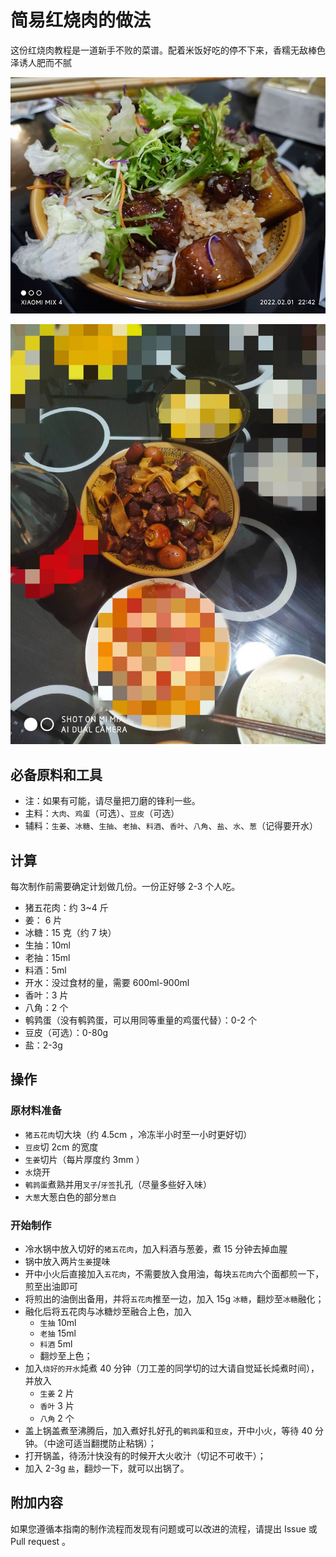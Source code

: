 # 简易红烧肉的做法

这份红烧肉教程是一道新手不败的菜谱。配着米饭好吃的停不下来，香糯无敌棒色泽诱人肥而不腻

![红烧肉成品](./000.jpg)

![红烧肉成品](./001.jpg)

## 必备原料和工具

- 注：如果有可能，请尽量把刀磨的锋利一些。
- 主料：`大肉`、`鸡蛋`（可选）、`豆皮`（可选）
- 辅料：`生姜`、`冰糖`、`生抽`、`老抽`、`料酒`、`香叶`、`八角`、`盐`、`水`、`葱`（记得要开水）

## 计算

每次制作前需要确定计划做几份。一份正好够 2-3 个人吃。

- 猪五花肉：约 3~4 斤
- 姜： 6 片
- 冰糖：15 克（约 7 块）
- 生抽：10ml
- 老抽：15ml
- 料酒：5ml
- 开水：没过食材的量，需要 600ml-900ml
- 香叶：3 片
- 八角：2 个
- 鹌鹑蛋（没有鹌鹑蛋，可以用同等重量的鸡蛋代替）：0-2 个
- 豆皮（可选）：0-80g
- 盐：2-3g

## 操作

### 原材料准备

- `猪五花肉`切大块（约 4.5cm ，冷冻半小时至一小时更好切）
- `豆皮`切 2cm 的宽度
- `生姜`切片（每片厚度约 3mm ）
- `水`烧开
- `鹌鹑蛋`煮熟并用`叉子`/`牙签`扎孔（尽量多些好入味）
- `大葱`大葱白色的部分`葱白`

### 开始制作

- 冷水锅中放入切好的`猪五花肉`，加入料酒与葱姜，煮 15 分钟去掉血腥
- 锅中放入两片`生姜`提味
- 开中小火后直接加入`五花肉`，不需要放入食用油，每块`五花肉`六个面都煎一下，煎至出油即可
- 将煎出的油倒出备用，并将`五花肉`推至一边，加入 15g `冰糖`，翻炒至`冰糖`融化；
- 融化后将五花肉与冰糖炒至融合上色，加入
  - `生抽` 10ml
  - `老抽` 15ml
  - `料酒` 5ml
  - 翻炒至上色；
- 加入`烧好的开水`炖煮 40 分钟（刀工差的同学切的过大请自觉延长炖煮时间），并放入
  - `生姜` 2 片
  - `香叶` 3 片
  - `八角` 2 个
- 盖上锅盖煮至沸腾后，加入煮好扎好孔的`鹌鹑蛋`和`豆皮`，开中小火，等待 40 分钟。（中途可适当翻搅防止粘锅）；
- 打开锅盖，待汤汁快没有的时候开大火收汁（切记不可收干）；
- 加入 2-3g `盐`，翻炒一下，就可以出锅了。

## 附加内容

如果您遵循本指南的制作流程而发现有问题或可以改进的流程，请提出 Issue 或 Pull request 。
